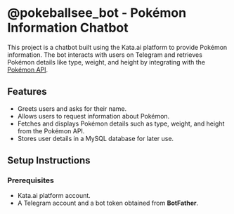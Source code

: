 # @pokeballsee_bot - Pokémon Information Chatbot

This project is a chatbot built using the Kata.ai platform to provide Pokémon information. The bot interacts with users on Telegram and retrieves Pokémon details like type, weight, and height by integrating with the [Pokémon API](https://pokeapi.co/).

## Features

- Greets users and asks for their name.
- Allows users to request information about Pokémon.
- Fetches and displays Pokémon details such as type, weight, and height from the Pokémon API.
- Stores user details in a MySQL database for later use.

## Setup Instructions

### Prerequisites
- Kata.ai platform account.
- A Telegram account and a bot token obtained from **BotFather**.
